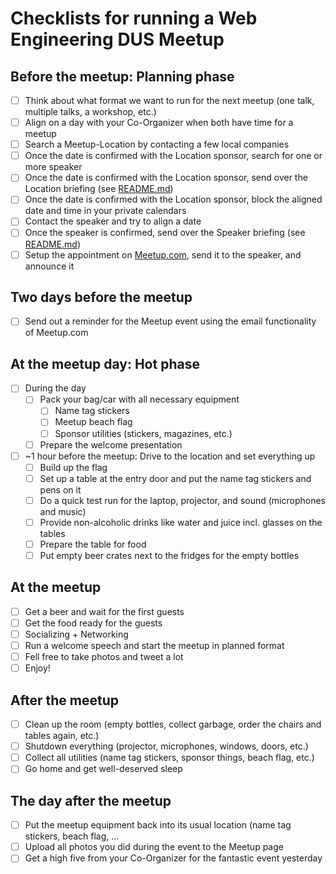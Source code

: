 # Checklists for running a Web Engineering DUS Meetup

## Before the meetup: Planning phase

- [ ] Think about what format we want to run for the next meetup (one talk, multiple talks, a workshop, etc.)
- [ ] Align on a day with your Co-Organizer when both have time for a meetup
- [ ] Search a Meetup-Location by contacting a few local companies
- [ ] Once the date is confirmed with the Location sponsor, search for one or more speaker
- [ ] Once the date is confirmed with the Location sponsor, send over the Location briefing (see [README.md](./README.md))
- [ ] Once the date is confirmed with the Location sponsor, block the aligned date and time in your private calendars
- [ ] Contact the speaker and try to align a date
- [ ] Once the speaker is confirmed, send over the Speaker briefing (see [README.md](./README.md))
- [ ] Setup the appointment on [Meetup.com](https://www.meetup.com/), send it to the speaker, and announce it

## Two days before the meetup

- [ ] Send out a reminder for the Meetup event using the email functionality of Meetup.com

## At the meetup day: Hot phase

- [ ] During the day
  - [ ] Pack your bag/car with all necessary equipment
    - [ ] Name tag stickers
    - [ ] Meetup beach flag
    - [ ] Sponsor utilities (stickers, magazines, etc.)
  - [ ] Prepare the welcome presentation
- [ ] ~1 hour before the meetup: Drive to the location and set everything up
    - [ ] Build up the flag
    - [ ] Set up a table at the entry door and put the name tag stickers and pens on it
    - [ ] Do a quick test run for the laptop, projector, and sound (microphones and music)
    - [ ] Provide non-alcoholic drinks like water and juice incl. glasses on the tables
    - [ ] Prepare the table for food
    - [ ] Put empty beer crates next to the fridges for the empty bottles

## At the meetup

- [ ] Get a beer and wait for the first guests
- [ ] Get the food ready for the guests
- [ ] Socializing + Networking
- [ ] Run a welcome speech and start the meetup in planned format
- [ ] Fell free to take photos and tweet a lot
- [ ] Enjoy!

## After the meetup

- [ ] Clean up the room (empty bottles, collect garbage, order the chairs and tables again, etc.)
- [ ] Shutdown everything (projector, microphones, windows, doors, etc.)
- [ ] Collect all utilities (name tag stickers, sponsor things, beach flag, etc.)
- [ ] Go home and get well-deserved sleep

## The day after the meetup

- [ ] Put the meetup equipment back into its usual location (name tag stickers, beach flag, ...
- [ ] Upload all photos you did during the event to the Meetup page
- [ ] Get a high five from your Co-Organizer for the fantastic event yesterday
